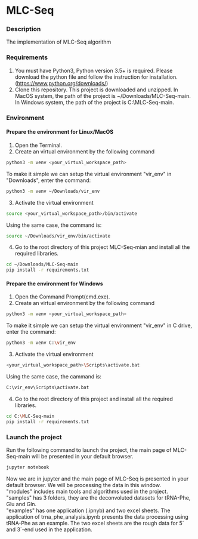 # MLC-Seq

### Description
The implementation of MLC-Seq algorithm


### Requirements
1. You must have Python3, Python version 3.5+ is required. Please download the python file and follow the instruction for installation. (https://www.python.org/downloads/)
2. Clone this repository. This project is downloaded and unzipped.
   In MacOS system, the path of the project is ~/Downloads/MLC-Seq-main. In Windows system, the path of the project is C:\MLC-Seq-main.
### Environment

#### Prepare the environment for Linux/MacOS
1. Open the Terminal.
2. Create an virtual environment by the following command
```Bash
python3 -m venv <your_virtual_workspace_path>
```
To make it simple we can setup the virtual environment "vir_env" in "Downloads", enter the command:
```Bash
python3 -m venv ~/Downloads/vir_env
```
3. Activate the virtual environment
```Bash
source <your_virtual_workspace_path>/bin/activate
```
Using the same case, the command is:
```Bash
source ~/Downloads/vir_env/bin/activate
```
4. Go to the root directory of this project MLC-Seq-mian and install all the required libraries.
```Bash
cd ~/Downloads/MLC-Seq-main
pip install -r requirements.txt
```
#### Prepare the environment for Windows
1. Open the Command Prompt(cmd.exe).
2. Create an virtual environment by the following command
```Bash
python3 -m venv <your_virtual_workspace_path>
```
To make it simple we can setup the virtual environment "vir_env" in C drive, enter the command:
```Bash
python3 -m venv C:\vir_env
```
3. Activate the virtual environment
```Bash
<your_virtual_workspace_path>\Scripts\activate.bat
```
Using the same case, the cammand is:
```Bash
C:\vir_env\Scripts\activate.bat
```
4. Go to the root directory of this project and install all the required libraries.
```Bash
cd C:\MLC-Seq-main
pip install -r requirements.txt
```
### Launch the project
Run the following command to launch the project, the main page of MLC-Seq-main will be presented in your default browser.
```Bash
jupyter notebook
```
Now we are in jupyter and the main page of MLC-Seq is presented in your default browser. We will be processing the data in this window.<br>
"modules" includes main tools and algorithms used in the project.<br>
"samples" has 3 folders, they are the deconvoluted datasets for tRNA-Phe, Glu and Gln.<br>
"examples" has one application (.ipnyb) and two excel sheets. The application of trna_phe_analysis.ipynb presents the data processing using tRNA-Phe as an example. The two excel sheets are the rough data for 5´ and 3´-end used in the application.<br>

